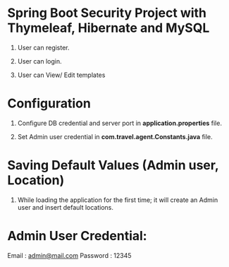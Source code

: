 # Spring Boot Security Project with Thymeleaf, Hibernate and MySQL

1) User can register.

2) User can login.

3) User can View/ Edit templates

# Configuration 

1) Configure DB credential and server port in <b>application.properties</b> file.

2) Set Admin user credential in <b>com.travel.agent.Constants.java</b> file.
 
 
# Saving Default Values (Admin user, Location)

1) While loading the application for the first time; it will create an Admin user and insert default locations.


# Admin User Credential:

Email : admin@mail.com
Password : 12345